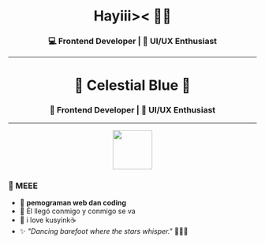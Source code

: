 <h1 align="center"> Hayiii>< 🌸💙</h1>
<h3 align="center">💻 Frontend Developer | 🎨 UI/UX Enthusiast</h3>

---
<h1 align="center">💙 Celestial Blue 💙</h1>
<h3 align="center">🌌 Frontend Developer | 🎨 UI/UX Enthusiast</h3>

---

<p align="center">
  <img src="https://upload.wikimedia.org/wikipedia/commons/thumb/2/24/Blue_ribbon.svg/512px-Blue_ribbon.svg.png" width="80" />
</p>


### 🩵 MEEE
- 🌱 **pemograman web dan coding**
- 💌 Él llegó conmigo y conmigo se va
- 🐾 i love kusyink☕
- ✨ *"Dancing barefoot where the stars whisper."* 🌊🏰💙 

<!--
**liaa1705/liaa1705** is a ✨ _special_ ✨ repository because its `README.md` (this file) appears on your GitHub profile.

Here are some ideas to get you started:

- 🔭 I’m currently working on ...
- 🌱 I’m currently learning ...
- 👯 I’m looking to collaborate on ...
- 🤔 I’m looking for help with ...
- 💬 Ask me about ...
- 📫 How to reach me: ...
- 😄 Pronouns: ...
- ⚡ Fun fact: ...
-->
